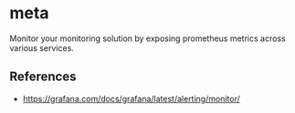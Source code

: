 # meta

Monitor your monitoring solution by exposing prometheus metrics across various services.

## References

- https://grafana.com/docs/grafana/latest/alerting/monitor/
